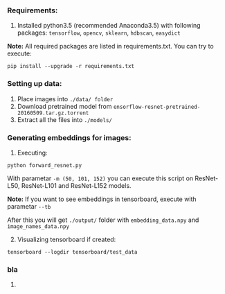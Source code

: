 ### Requirements:

1. Installed python3.5 (recommended Anaconda3.5) with following packages: `tensorflow`, `opencv`, `sklearn`, `hdbscan`, `easydict`

**Note:** All required packages are listed in requirements.txt. You can try to execute:
  ```Shell
  pip install --upgrade -r requirements.txt
  ```

### Setting up data:
1. Place images into `./data/ folder`
2. Download pretrained model from `ensorflow-resnet-pretrained-20160509.tar.gz.torrent`
3. Extract all the files into `./models/`

### Generating embeddings for images:
1. Executing:
```Shell
python forward_resnet.py
```
With parametar ```-m (50, 101, 152)``` you can execute this script on ResNet-L50, ResNet-L101 and ResNet-L152 models.

**Note:** If you want to see embeddings in tensorboard, execute with parametar ```--tb```

After this you will get `./output/` folder with `embedding_data.npy` and `image_names_data.npy`

2. Visualizing tensorboard if created:
```Shell
tensorboard --logdir tensorboard/test_data
```

 ### bla
   1. 


